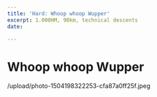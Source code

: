 ```yaml
---
title: 'Hard: Whoop whoop Wupper'
excerpt: 1.000HM, 90km, technical descents
date: 

---
```

# Whoop whoop Wupper

/upload/photo-1504198322253-cfa87a0ff25f.jpeg